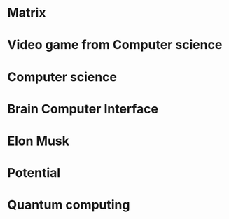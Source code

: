 # Matrix 

# Video game from Computer science 

# Computer science  

# Brain Computer Interface

# Elon Musk

# Potential

# Quantum computing 
